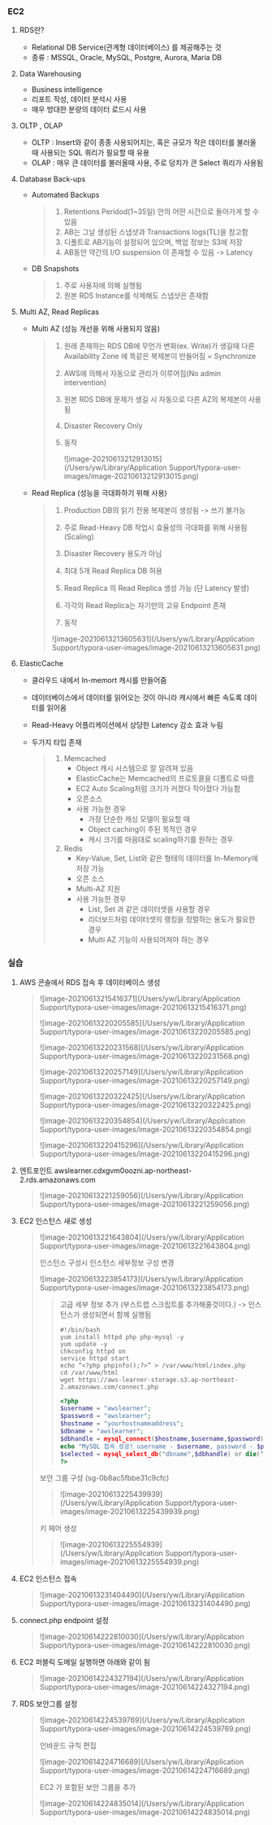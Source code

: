 ### EC2

1. RDS란?

   - Relational DB Service(관계형 데이터베이스) 를 제공해주는 것
   - 종류 : MSSQL, Oracle, MySQL, Postgre, Aurora, Maria DB 

2. Data Warehousing

   - Business intelligence 
   - 리포트 작성, 데이터 분석시 사용
   - 매우 방대한 분량의 데이터 로드시 사용

3. OLTP , OLAP

   - OLTP : Insert와 같이 종종 사용되어지는, 혹은 규모가 작은 데이터를 불러올 때 사용되는 SQL 쿼리가 필요할 때 유용
   - OLAP : 매우 큰 데이터를 불러올때 사용, 주로 덩치가 큰 Select 쿼리가 사용됨

4. Database Back-ups

   - Automated Backups

     > 1. Retentions Peridod(1~35일) 안의 어떤 시간으로 돌아가게 할 수 있음
     > 2. AB는 그날 생성된 스냅샷과 Transactions logs(TL)을 참고함
     > 3. 디폴트로 AB기능이 설정되어 있으며, 백업 정보는 S3에 저장
     > 4. AB동안 약간의 I/O suspension 이 존재할 수 있음 -> Latency

   - DB Snapshots

     > 1. 주로 사용자에 의해 실행됨
     > 2. 원본 RDS Instance를 삭제해도 스냅샷은 존재함

5. Multi AZ, Read Replicas

   - Multi AZ (성능 개선을 위해 사용되지 않음)

     > 1. 원래 존재하는 RDS DB에 무언가 변화(ex. Write)가 생길때 다른 Availability Zone 에 똑같은 복제본이 만들어짐 = Synchronize
     >
     > 2. AWS에 의해서 자동으로 관리가 이루어짐(No admin intervention)
     >
     > 3. 원본 RDS DB에 문제가 생길 시 자동으로 다른 AZ의 복제본이 사용됨
     >
     > 4. Disaster Recovery Only
     >
     > 5. 동작
     >
     >    ![image-20210613212913015](/Users/yw/Library/Application Support/typora-user-images/image-20210613212913015.png)

   - Read Replica (성능을 극대화하기 위해 사용) 

     >1. Production DB의 읽기 전용 복제본이 생성됨 -> 쓰기 불가능
     >
     >2. 주로 Read-Heavy DB 작업시 효율성의 극대화를 위해 사용됨 (Scaling)
     >
     >3. Disaster Recovery 용도가 아님
     >
     >4. 최대 5개 Read Replica DB 허용
     >
     >5. Read Replica 의 Read Replica 생성 가능 (단 Latency 발생)
     >
     >6. 각각의 Read Replica는 자기만의 고유 Endpoint 존재
     >
     >7. 동작
     >
     >   ![image-20210613213605631](/Users/yw/Library/Application Support/typora-user-images/image-20210613213605631.png)

6. ElasticCache

   - 클라우드 내에서 In-memort 캐시를 만들어줌

   - 데이터베이스에서 데이터를 읽어오는 것이 아니라 캐시에서 빠른 속도록 데이터를 읽어옴

   - Read-Heavy 어플리케이션에서 상당한 Latency 감소 효과 누림

   - 두가지 타입 존재

     > 1. Memcached
     >    - Object 캐시 시스템으로 잘 알려져 있음
     >    - ElasticCache는 Memcached의 프로토콜을 디폴트로 따름
     >    - EC2 Auto Scaling처럼 크기가 커졌다 작아졌다 가능함
     >    - 오픈소스 
     >    - 사용 가능한 경우
     >      - 가장 단순한 캐싱 모델이 필요할 때
     >      -  Object caching이 주된 목적인 경우
     >      - 캐시 크기를 마음대로 scaling하기를 원하는 경우
     > 2. Redis
     >    - Key-Value, Set, List와 같은 형태의 데이터를 In-Memory에 저장 가능
     >    - 오픈 소스
     >    - Multi-AZ 지원
     >    - 사용 가능한 경우
     >      - List, Set 과 같은 데이터셋을 사용할 경우
     >      - 리더보드처럼 데이터셋의 랭킹을 정렬하는 용도가 필요한 경우
     >      - Multi AZ 기능이 사용되어져야 하는 경우



### 실습

1. AWS 콘솔에서 RDS 접속 후 데이터베이스 생성

   > ![image-20210613215416371](/Users/yw/Library/Application Support/typora-user-images/image-20210613215416371.png)
   >
   > ![image-20210613220205585](/Users/yw/Library/Application Support/typora-user-images/image-20210613220205585.png)
   >
   > ![image-20210613220231568](/Users/yw/Library/Application Support/typora-user-images/image-20210613220231568.png)
   >
   > ![image-20210613220257149](/Users/yw/Library/Application Support/typora-user-images/image-20210613220257149.png)
   >
   > ![image-20210613220322425](/Users/yw/Library/Application Support/typora-user-images/image-20210613220322425.png)
   >
   > ![image-20210613220354854](/Users/yw/Library/Application Support/typora-user-images/image-20210613220354854.png)
   >
   > ![image-20210613220415296](/Users/yw/Library/Application Support/typora-user-images/image-20210613220415296.png)

2. 엔트포인트 awslearner.cdxgvm0oozni.ap-northeast-2.rds.amazonaws.com

   > ![image-20210613221259056](/Users/yw/Library/Application Support/typora-user-images/image-20210613221259056.png)

3. EC2 인스턴스 새로 생성

   > ![image-20210613221643804](/Users/yw/Library/Application Support/typora-user-images/image-20210613221643804.png)
   >
   > 인스턴스 구성시 인스턴스 세부정보 구성 변경
   >
   > ![image-20210613223854173](/Users/yw/Library/Application Support/typora-user-images/image-20210613223854173.png)
   >
   > > 고급 세부 정보 추가 (부스트랩 스크립트를 추가해줄것이다.) -> 인스턴스가 생성되면서 함께 실행됨
   > >
   > > ~~~
   > > #!/bin/bash
   > > yum install httpd php php-mysql -y
   > > yum update -y 
   > > chkconfig httpd on
   > > service httpd start
   > > echo “<?php phpinfo();?>” > /var/www/html/index.php
   > > cd /var/www/html
   > > wget https://aws-learner-storage.s3.ap-northeast-2.amazonaws.com/connect.php
   > > ~~~
   > >
   > > 
   > >
   > > ~~~php
   > > <?php
   > > $username = "awslearner";
   > > $password = "awslearner";
   > > $hostname = "yourhostnameaddress";
   > > $dbname = "awslearner";
   > > $dbhandle = mysql_connect($hostname,$username,$password) or die("MySQL에 연결할 수 없습니다.");
   > > echo "MySQL 접속 성공! username - $username, password - $password, host - $hostname<br>";
   > > $selected = mysql_select_db("dbname",$dbhandle) or die("MySQL DB 연결 실패... - 다시 시도해보세요!");
   > > ?>
   > > ~~~
   >
   > 보안 그룹 구성 (sg-0b8ac5fbbe31c9cfc)
   >
   > > ![image-20210613225439939](/Users/yw/Library/Application Support/typora-user-images/image-20210613225439939.png)
   >
   > 키 페어 생성
   >
   > > ![image-20210613225554939](/Users/yw/Library/Application Support/typora-user-images/image-20210613225554939.png)

4. EC2 인스턴스 접속

   > ![image-20210613231404490](/Users/yw/Library/Application Support/typora-user-images/image-20210613231404490.png)

5. connect.php endpoint 설정

   > ![image-20210614222810030](/Users/yw/Library/Application Support/typora-user-images/image-20210614222810030.png)
   >
   > 

6. EC2 퍼블릭 도메일 실행하면 아래와 같이 됨

   > ![image-20210614224327194](/Users/yw/Library/Application Support/typora-user-images/image-20210614224327194.png)

7. RDS 보안그룹 설정

   >
   >
   >![image-20210614224539769](/Users/yw/Library/Application Support/typora-user-images/image-20210614224539769.png)
   >
   >인바운드 규칙 편집
   >
   >![image-20210614224716689](/Users/yw/Library/Application Support/typora-user-images/image-20210614224716689.png)
   >
   >EC2 가 포함된 보안 그룹을 추가
   >
   >![image-20210614224835014](/Users/yw/Library/Application Support/typora-user-images/image-20210614224835014.png)
   >
   >